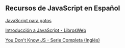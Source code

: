 ## Recursos de JavaScript en Español

[JavaScript para gatos](https://jsparagatos.com/)

[Introducción a JavaScript - LibrosWeb](https://librosweb.es/libro/javascript/)

[You Don't Know JS - Serie Completa (Inglés)](https://github.com/getify/You-Dont-Know-JS/)
